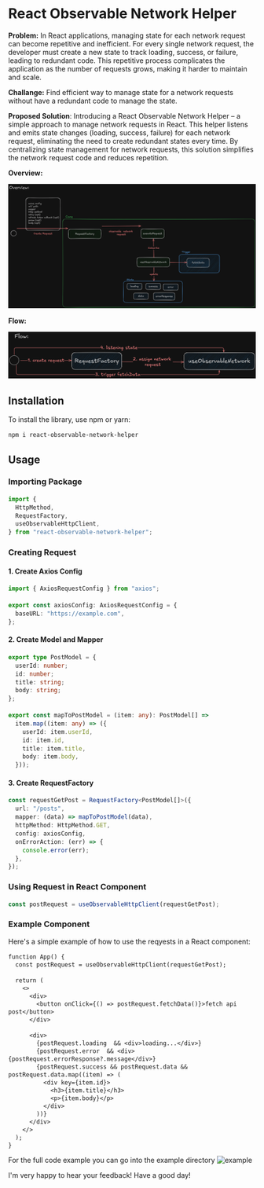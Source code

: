 # React Observable Network Helper

**Problem:** In React applications, managing state for each network request can become repetitive and inefficient. For every single network request, the developer must create a new state to track loading, success, or failure, leading to redundant code. This repetitive process complicates the application as the number of requests grows, making it harder to maintain and scale.

**Challange:** Find efficient way to manage state for a network requests without have a redundant code to manage the state.

**Proposed Solution**: Introducing a React Observable Network Helper – a simple approach to manage network requests in React. This helper listens and emits state changes (loading, success, failure) for each network request, eliminating the need to create redundant states every time. By centralizing state management for network requests, this solution simplifies the network request code and reduces repetition.

**Overview:**

![overview](./documentation/overview.png)

**Flow:**

![flow](./documentation/flow.png)

## Installation

To install the library, use npm or yarn:

```bash
npm i react-observable-network-helper
```

## Usage

### Importing Package

```typescript
import {
  HttpMethod,
  RequestFactory,
  useObservableHttpClient,
} from "react-observable-network-helper";
```

### Creating Request

#### 1. Create Axios Config

```typescript
import { AxiosRequestConfig } from "axios";

export const axiosConfig: AxiosRequestConfig = {
  baseURL: "https://example.com",
};
```

#### 2. Create Model and Mapper

```typescript
export type PostModel = {
  userId: number;
  id: number;
  title: string;
  body: string;
};

export const mapToPostModel = (item: any): PostModel[] =>
  item.map((item: any) => ({
    userId: item.userId,
    id: item.id,
    title: item.title,
    body: item.body,
  }));
```

#### 3. Create RequestFactory

```typescript
const requestGetPost = RequestFactory<PostModel[]>({
  url: "/posts",
  mapper: (data) => mapToPostModel(data),
  httpMethod: HttpMethod.GET,
  config: axiosConfig,
  onErrorAction: (err) => {
    console.error(err);
  },
});
```

### Using Request in React Component

```typescript
const postRequest = useObservableHttpClient(requestGetPost);
```

### Example Component

Here's a simple example of how to use the reqyests in a React component:

```tsx
function App() {
  const postRequest = useObservableHttpClient(requestGetPost);

  return (
    <>
      <div>
        <button onClick={() => postRequest.fetchData()}>fetch api post</button>
      </div>

      <div>
        {postRequest.loading  && <div>loading...</div>}
        {postRequest.error  && <div>{postRequest.errorResponse?.message</div>}
        {postRequest.success && postRequest.data && postRequest.data.map((item) => (
          <div key={item.id}>
            <h3>{item.title}</h3>
            <p>{item.body}</p>
          </div>
        ))}
      </div>
    </>
  );
}

```

For the full code example you can go into the example directory
![example](https://github.com/nnieru/react-observable-network-helper/tree/main/examples/observable-network-app)

I'm very happy to hear your feedback! Have a good day!

